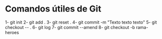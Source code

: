 # Comandos útiles de Git

1- git init
2- git add .
3- git reset .
4- git commit -m "Texto texto texto"
5- git checkout -- .
6- git log
7- git commit --amend
8- git checkout -b rama-heroes